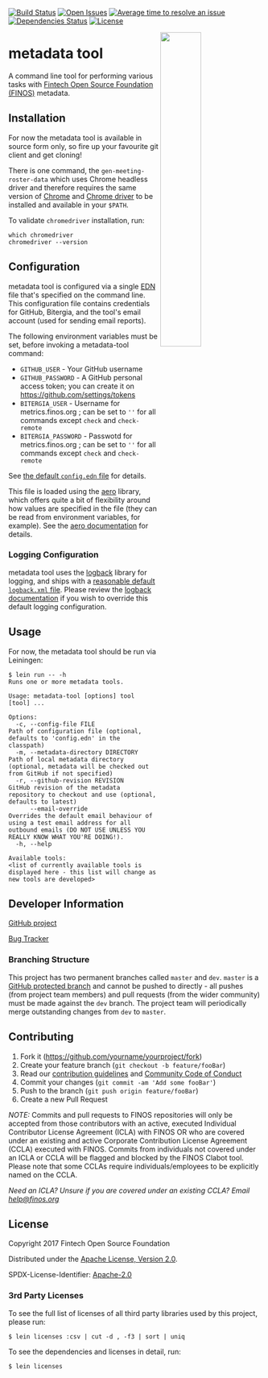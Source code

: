 [![Build Status](https://travis-ci.com/finos/metadata-tool.svg?token=pqqpLyKQyKTy9sWFPywW&branch=master)](https://travis-ci.com/finos/metadata-tool)
[![Open Issues](https://img.shields.io/github/issues/finos/metadata-tool.svg)](https://github.com/finos/metadata-tool/issues)
[![Average time to resolve an issue](http://isitmaintained.com/badge/resolution/finos/metadata-tool.svg)](http://isitmaintained.com/project/finos/metadata-tool "Average time to resolve an issue")
[![Dependencies Status](https://versions.deps.co/finos/metadata-tool/status.svg)](https://versions.deps.co/finos/metadata-tool)
[![License](https://img.shields.io/github/license/finos/metadata-tool.svg)](https://github.com/finos/metadata-tool/blob/master/LICENSE)

<img align="right" width="40%" src="https://www.finos.org/hubfs/FINOS/finos-logo/FINOS_Icon_Wordmark_Name_RGB_horizontal.png">

# metadata tool

A command line tool for performing various tasks with [Fintech Open Source Foundation (FINOS)](https://www.finos.org/) metadata.

## Installation

For now the metadata tool is available in source form only, so fire up your favourite git client and get cloning!

There is one command, the `gen-meeting-roster-data` which uses Chrome headless driver and therefore requires the same version of [Chrome](https://www.google.com/chrome/) and [Chrome driver](https://chromedriver.storage.googleapis.com/index.html) to be installed and available in your `$PATH`.

To validate `chromedriver` installation, run:
```
which chromedriver
chromedriver --version
```

## Configuration

metadata tool is configured via a single [EDN](https://github.com/edn-format/edn) file that's specified on the command
line.  This configuration file contains credentials for GitHub, Bitergia, and the tool's email account (used for sending
email reports).

The following environment variables must be set, before invoking a metadata-tool command:
- `GITHUB_USER` - Your GitHub username
- `GITHUB_PASSWORD` - A GitHub personal access token; you can create it on https://github.com/settings/tokens
- `BITERGIA_USER` - Username for metrics.finos.org ; can be set to `''` for all commands except `check` and `check-remote`
- `BITERGIA_PASSWORD` - Passwotd for metrics.finos.org ; can be set to `''` for all commands except `check` and `check-remote`

See [the default `config.edn` file](https://github.com/finos/metadata-tool/blob/master/resources/config.edn) for details.

This file is loaded using the [aero](https://github.com/juxt/aero) library, which offers quite a bit
of flexibility around how values are specified in the file (they can be read from environment variables,
for example).  See the [aero documentation](https://github.com/juxt/aero/blob/master/README.md) for details.

### Logging Configuration

metadata tool uses the [logback](https://logback.qos.ch/) library for logging, and ships with a
[reasonable default `logback.xml` file](https://github.com/finos/metadata-tool/blob/master/resources/logback.xml).
Please review the [logback documentation](https://logback.qos.ch/manual/configuration.html#configFileProperty) if you
wish to override this default logging configuration.

## Usage

For now, the metadata tool should be run via Leiningen:

```
$ lein run -- -h
Runs one or more metadata tools.

Usage: metadata-tool [options] tool [tool] ...

Options:
  -c, --config-file FILE              Path of configuration file (optional, defaults to 'config.edn' in the classpath)
  -m, --metadata-directory DIRECTORY  Path of local metadata directory (optional, metadata will be checked out from GitHub if not specified)
  -r, --github-revision REVISION      GitHub revision of the metadata repository to checkout and use (optional, defaults to latest)
      --email-override                Overrides the default email behaviour of using a test email address for all outbound emails (DO NOT USE UNLESS YOU REALLY KNOW WHAT YOU'RE DOING!).
  -h, --help

Available tools:
<list of currently available tools is displayed here - this list will change as new tools are developed>
```

## Developer Information

[GitHub project](https://github.com/finos/metadata-tool)

[Bug Tracker](https://github.com/finos/metadata-tool/issues)

### Branching Structure

This project has two permanent branches called `master` and `dev`.  `master` is a
[GitHub protected branch](https://help.github.com/articles/about-protected-branches/) and cannot be pushed to directly -
all pushes (from project team members) and pull requests (from the wider community) must be made against the `dev`
branch.  The project team will periodically merge outstanding changes from `dev` to `master`.

## Contributing

1. Fork it (<https://github.com/yourname/yourproject/fork>)
2. Create your feature branch (`git checkout -b feature/fooBar`)
3. Read our [contribution guidelines](.github/CONTRIBUTING.md) and [Community Code of Conduct](https://www.finos.org/code-of-conduct)
4. Commit your changes (`git commit -am 'Add some fooBar'`)
5. Push to the branch (`git push origin feature/fooBar`)
6. Create a new Pull Request

_NOTE:_ Commits and pull requests to FINOS repositories will only be accepted from those contributors with an active, executed Individual Contributor License Agreement (ICLA) with FINOS OR who are covered under an existing and active Corporate Contribution License Agreement (CCLA) executed with FINOS. Commits from individuals not covered under an ICLA or CCLA will be flagged and blocked by the FINOS Clabot tool. Please note that some CCLAs require individuals/employees to be explicitly named on the CCLA.

*Need an ICLA? Unsure if you are covered under an existing CCLA? Email [help@finos.org](mailto:help@finos.org)*


## License

Copyright 2017 Fintech Open Source Foundation

Distributed under the [Apache License, Version 2.0](http://www.apache.org/licenses/LICENSE-2.0).

SPDX-License-Identifier: [Apache-2.0](https://spdx.org/licenses/Apache-2.0)

### 3rd Party Licenses

To see the full list of licenses of all third party libraries used by this project, please run:

```shell
$ lein licenses :csv | cut -d , -f3 | sort | uniq
```

To see the dependencies and licenses in detail, run:

```shell
$ lein licenses
```